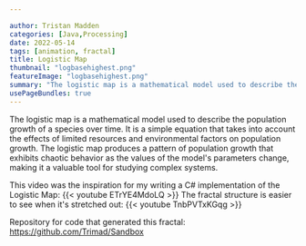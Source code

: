 ```yaml
---

author: Tristan Madden
categories: [Java,Processing]
date: 2022-05-14
tags: [animation, fractal]
title: Logistic Map
thumbnail: "logbasehighest.png"
featureImage: "logbasehighest.png"
summary: "The logistic map is a mathematical model used to describe the population growth of a species over time. It is a simple equation that takes into account the effects of limited resources and environmental factors on population growth. The logistic map produces a pattern of population growth that exhibits chaotic behavior as the values of the model's parameters change, making it a valuable tool for studying complex systems."
usePageBundles: true
---
```


The logistic map is a mathematical model used to describe the population growth of a species over time. It is a simple equation that takes into account the effects of limited resources and environmental factors on population growth. The logistic map produces a pattern of population growth that exhibits chaotic behavior as the values of the model's parameters change, making it a valuable tool for studying complex systems.

This video was the inspiration for my writing a C# implementation of the Logistic Map:
{{< youtube ETrYE4MdoLQ >}}
The fractal structure is easier to see when it's stretched out:
{{< youtube TnbPVTxKGqg >}}

Repository for code that generated this fractal: https://github.com/Trimad/Sandbox